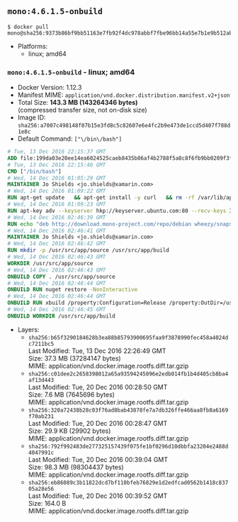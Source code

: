 ## `mono:4.6.1.5-onbuild`

```console
$ docker pull mono@sha256:9373b86bf9bb51163e7fb92f4dc978abbf7fbe96bb14a55e7b1e9b512ab5093d
```

-	Platforms:
	-	linux; amd64

### `mono:4.6.1.5-onbuild` - linux; amd64

-	Docker Version: 1.12.3
-	Manifest MIME: `application/vnd.docker.distribution.manifest.v2+json`
-	Total Size: **143.3 MB (143264346 bytes)**  
	(compressed transfer size, not on-disk size)
-	Image ID: `sha256:a7007c498148f07b15e3fd8c5c82607e6e4fc2b9e473de1ccd5d407f788d1e8c`
-	Default Command: `["\/bin\/bash"]`

```dockerfile
# Tue, 13 Dec 2016 22:15:37 GMT
ADD file:199da03e20ee14ea6024525caeb8435b86af4b2788f5a8c8f6fb9bb0209f3fff in / 
# Tue, 13 Dec 2016 22:15:46 GMT
CMD ["/bin/bash"]
# Wed, 14 Dec 2016 01:05:29 GMT
MAINTAINER Jo Shields <jo.shields@xamarin.com>
# Wed, 14 Dec 2016 01:09:22 GMT
RUN apt-get update   && apt-get install -y curl   && rm -rf /var/lib/apt/lists/*
# Wed, 14 Dec 2016 01:09:23 GMT
RUN apt-key adv --keyserver hkp://keyserver.ubuntu.com:80 --recv-keys 3FA7E0328081BFF6A14DA29AA6A19B38D3D831EF
# Wed, 14 Dec 2016 02:46:39 GMT
RUN echo "deb http://download.mono-project.com/repo/debian wheezy/snapshots/4.6.1.5 main" > /etc/apt/sources.list.d/mono-xamarin.list   && apt-get update   && apt-get install -y binutils mono-devel ca-certificates-mono fsharp mono-vbnc nuget referenceassemblies-pcl   && rm -rf /var/lib/apt/lists/* /tmp/*
# Wed, 14 Dec 2016 02:46:41 GMT
MAINTAINER Jo Shields <jo.shields@xamarin.com>
# Wed, 14 Dec 2016 02:46:42 GMT
RUN mkdir -p /usr/src/app/source /usr/src/app/build
# Wed, 14 Dec 2016 02:46:43 GMT
WORKDIR /usr/src/app/source
# Wed, 14 Dec 2016 02:46:43 GMT
ONBUILD COPY . /usr/src/app/source
# Wed, 14 Dec 2016 02:46:44 GMT
ONBUILD RUN nuget restore -NonInteractive
# Wed, 14 Dec 2016 02:46:44 GMT
ONBUILD RUN xbuild /property:Configuration=Release /property:OutDir=/usr/src/app/build/
# Wed, 14 Dec 2016 02:46:45 GMT
ONBUILD WORKDIR /usr/src/app/build
```

-	Layers:
	-	`sha256:b65f3290184628b3ea88b85793900695faa9f3878990fec458a4024dc7211bc5`  
		Last Modified: Tue, 13 Dec 2016 22:26:49 GMT  
		Size: 37.3 MB (37284147 bytes)  
		MIME: application/vnd.docker.image.rootfs.diff.tar.gzip
	-	`sha256:c01dee2c2658398012a65a93594245096e2edb014fb1b4d405cb8ba4af13d443`  
		Last Modified: Tue, 20 Dec 2016 00:28:50 GMT  
		Size: 7.6 MB (7645696 bytes)  
		MIME: application/vnd.docker.image.rootfs.diff.tar.gzip
	-	`sha256:320a72438b28c03f76ad8bab43878fe7a7db326ffe466aa8fb8a6169f70ab231`  
		Last Modified: Tue, 20 Dec 2016 00:28:47 GMT  
		Size: 29.9 KB (29902 bytes)  
		MIME: application/vnd.docker.image.rootfs.diff.tar.gzip
	-	`sha256:792f992483de277325157439f075fe1bf0296d10dbbfa23204e2488d4047991c`  
		Last Modified: Tue, 20 Dec 2016 00:39:04 GMT  
		Size: 98.3 MB (98304437 bytes)  
		MIME: application/vnd.docker.image.rootfs.diff.tar.gzip
	-	`sha256:eb86089c3b11822dcd7bf110bfeb76829e1d2edfcad0562b1418c83705a28e56`  
		Last Modified: Tue, 20 Dec 2016 00:39:52 GMT  
		Size: 164.0 B  
		MIME: application/vnd.docker.image.rootfs.diff.tar.gzip
